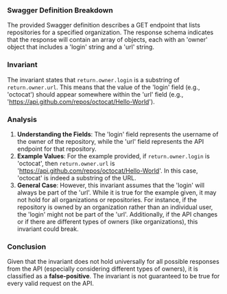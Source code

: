 ### Swagger Definition Breakdown
The provided Swagger definition describes a GET endpoint that lists repositories for a specified organization. The response schema indicates that the response will contain an array of objects, each with an 'owner' object that includes a 'login' string and a 'url' string.

### Invariant
The invariant states that `return.owner.login` is a substring of `return.owner.url`. This means that the value of the 'login' field (e.g., 'octocat') should appear somewhere within the 'url' field (e.g., 'https://api.github.com/repos/octocat/Hello-World').

### Analysis
1. **Understanding the Fields**: The 'login' field represents the username of the owner of the repository, while the 'url' field represents the API endpoint for that repository. 
2. **Example Values**: For the example provided, if `return.owner.login` is 'octocat', then `return.owner.url` is 'https://api.github.com/repos/octocat/Hello-World'. In this case, 'octocat' is indeed a substring of the URL.
3. **General Case**: However, this invariant assumes that the 'login' will always be part of the 'url'. While it is true for the example given, it may not hold for all organizations or repositories. For instance, if the repository is owned by an organization rather than an individual user, the 'login' might not be part of the 'url'. Additionally, if the API changes or if there are different types of owners (like organizations), this invariant could break.

### Conclusion
Given that the invariant does not hold universally for all possible responses from the API (especially considering different types of owners), it is classified as a **false-positive**. The invariant is not guaranteed to be true for every valid request on the API.
